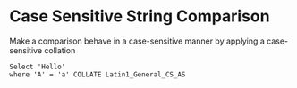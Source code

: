 ﻿# Case Sensitive String Comparison

Make a comparison behave in a case-sensitive manner by applying a case-sensitive collation

	Select 'Hello'
	where 'A' = 'a' COLLATE Latin1_General_CS_AS